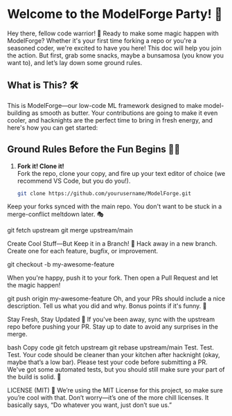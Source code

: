 # Welcome to the ModelForge Party! 🎉

Hey there, fellow code warrior! 🙌 Ready to make some magic happen with ModelForge? Whether it's your first time forking a repo or you're a seasoned coder, we're excited to have you here! This doc will help you join the action. But first, grab some snacks, maybe a bunsamosa (you know you want to), and let’s lay down some ground rules.

## What is This? 🛠️

This is ModelForge—our low-code ML framework designed to make model-building as smooth as butter. Your contributions are going to make it even cooler, and hacknights are the perfect time to bring in fresh energy, and here's how you can get started:

## Ground Rules Before the Fun Begins 🧑‍💻

1. **Fork it! Clone it!**  
   Fork the repo, clone your copy, and fire up your text editor of choice (we recommend VS Code, but you do you!).

   ```bash
   git clone https://github.com/yourusername/ModelForge.git
   ```

Keep your forks synced with the main repo. You don't want to be stuck in a merge-conflict meltdown later. 🎭

git fetch upstream
git merge upstream/main

Create Cool Stuff—But Keep it in a Branch! 🌱
Hack away in a new branch. Create one for each feature, bugfix, or improvement.

git checkout -b my-awesome-feature

When you're happy, push it to your fork. Then open a Pull Request and let the magic happen!

git push origin my-awesome-feature
Oh, and your PRs should include a nice description. Tell us what you did and why. Bonus points if it's funny. 🎤

Stay Fresh, Stay Updated 🔄
If you've been away, sync with the upstream repo before pushing your PR. Stay up to date to avoid any surprises in the merge.

bash
Copy code
git fetch upstream
git rebase upstream/main
Test. Test. Test.
Your code should be cleaner than your kitchen after hacknight (okay, maybe that’s a low bar). Please test your code before submitting a PR. We've got some automated tests, but you should still make sure your part of the build is solid. 💪

LICENSE (MIT) 📜
We’re using the MIT License for this project, so make sure you’re cool with that. Don’t worry—it’s one of the more chill licenses. It basically says, “Do whatever you want, just don’t sue us.”
